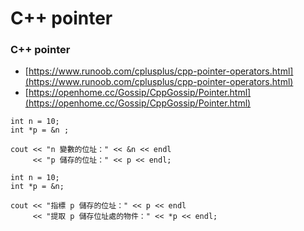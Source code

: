 # C++ pointer

### C++ pointer

* [https://www.runoob.com/cplusplus/cpp-pointer-operators.html](https://www.runoob.com/cplusplus/cpp-pointer-operators.html)
* [https://openhome.cc/Gossip/CppGossip/Pointer.html](https://openhome.cc/Gossip/CppGossip/Pointer.html)

```
int n = 10; 
int *p = &n ; 

cout << "n 變數的位址：" << &n << endl
     << "p 儲存的位址：" << p << endl; 
     
int n = 10; 
int *p = &n;

cout << "指標 p 儲存的位址：" << p << endl
     << "提取 p 儲存位址處的物件：" << *p << endl;   
         
```
